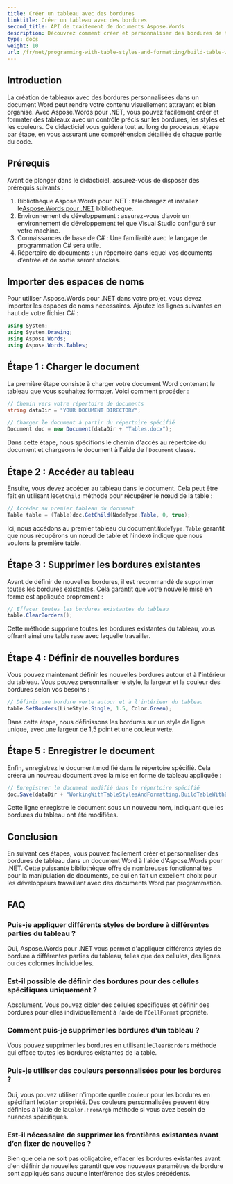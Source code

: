 ```yaml
---
title: Créer un tableau avec des bordures
linktitle: Créer un tableau avec des bordures
second_title: API de traitement de documents Aspose.Words
description: Découvrez comment créer et personnaliser des bordures de tableau dans des documents Word à l'aide d'Aspose.Words pour .NET. Suivez notre guide étape par étape pour obtenir des instructions détaillées.
type: docs
weight: 10
url: /fr/net/programming-with-table-styles-and-formatting/build-table-with-borders/
---
```

## Introduction

La création de tableaux avec des bordures personnalisées dans un document Word peut rendre votre contenu visuellement attrayant et bien organisé. Avec Aspose.Words pour .NET, vous pouvez facilement créer et formater des tableaux avec un contrôle précis sur les bordures, les styles et les couleurs. Ce didacticiel vous guidera tout au long du processus, étape par étape, en vous assurant une compréhension détaillée de chaque partie du code.

## Prérequis

Avant de plonger dans le didacticiel, assurez-vous de disposer des prérequis suivants :

1.  Bibliothèque Aspose.Words pour .NET : téléchargez et installez le[Aspose.Words pour .NET](https://releases.aspose.com/words/net/) bibliothèque.
2. Environnement de développement : assurez-vous d’avoir un environnement de développement tel que Visual Studio configuré sur votre machine.
3. Connaissances de base de C# : Une familiarité avec le langage de programmation C# sera utile.
4. Répertoire de documents : un répertoire dans lequel vos documents d’entrée et de sortie seront stockés.

## Importer des espaces de noms

Pour utiliser Aspose.Words pour .NET dans votre projet, vous devez importer les espaces de noms nécessaires. Ajoutez les lignes suivantes en haut de votre fichier C# :

```csharp
using System;
using System.Drawing;
using Aspose.Words;
using Aspose.Words.Tables;
```

## Étape 1 : Charger le document

La première étape consiste à charger votre document Word contenant le tableau que vous souhaitez formater. Voici comment procéder :

```csharp
// Chemin vers votre répertoire de documents
string dataDir = "YOUR DOCUMENT DIRECTORY";

// Charger le document à partir du répertoire spécifié
Document doc = new Document(dataDir + "Tables.docx");
```

 Dans cette étape, nous spécifions le chemin d'accès au répertoire du document et chargeons le document à l'aide de l'`Document` classe.

## Étape 2 : Accéder au tableau

 Ensuite, vous devez accéder au tableau dans le document. Cela peut être fait en utilisant le`GetChild` méthode pour récupérer le nœud de la table :

```csharp
// Accéder au premier tableau du document
Table table = (Table)doc.GetChild(NodeType.Table, 0, true);
```

 Ici, nous accédons au premier tableau du document.`NodeType.Table` garantit que nous récupérons un nœud de table et l'index`0` indique que nous voulons la première table.

## Étape 3 : Supprimer les bordures existantes

Avant de définir de nouvelles bordures, il est recommandé de supprimer toutes les bordures existantes. Cela garantit que votre nouvelle mise en forme est appliquée proprement :

```csharp
// Effacer toutes les bordures existantes du tableau
table.ClearBorders();
```

Cette méthode supprime toutes les bordures existantes du tableau, vous offrant ainsi une table rase avec laquelle travailler.

## Étape 4 : Définir de nouvelles bordures

Vous pouvez maintenant définir les nouvelles bordures autour et à l'intérieur du tableau. Vous pouvez personnaliser le style, la largeur et la couleur des bordures selon vos besoins :

```csharp
// Définir une bordure verte autour et à l'intérieur du tableau
table.SetBorders(LineStyle.Single, 1.5, Color.Green);
```

Dans cette étape, nous définissons les bordures sur un style de ligne unique, avec une largeur de 1,5 point et une couleur verte.

## Étape 5 : Enregistrer le document

Enfin, enregistrez le document modifié dans le répertoire spécifié. Cela créera un nouveau document avec la mise en forme de tableau appliquée :

```csharp
// Enregistrer le document modifié dans le répertoire spécifié
doc.Save(dataDir + "WorkingWithTableStylesAndFormatting.BuildTableWithBorders.docx");
```

Cette ligne enregistre le document sous un nouveau nom, indiquant que les bordures du tableau ont été modifiées.

## Conclusion

En suivant ces étapes, vous pouvez facilement créer et personnaliser des bordures de tableau dans un document Word à l'aide d'Aspose.Words pour .NET. Cette puissante bibliothèque offre de nombreuses fonctionnalités pour la manipulation de documents, ce qui en fait un excellent choix pour les développeurs travaillant avec des documents Word par programmation.

## FAQ

### Puis-je appliquer différents styles de bordure à différentes parties du tableau ?
Oui, Aspose.Words pour .NET vous permet d'appliquer différents styles de bordure à différentes parties du tableau, telles que des cellules, des lignes ou des colonnes individuelles.

### Est-il possible de définir des bordures pour des cellules spécifiques uniquement ?
 Absolument. Vous pouvez cibler des cellules spécifiques et définir des bordures pour elles individuellement à l'aide de l'`CellFormat` propriété.

### Comment puis-je supprimer les bordures d’un tableau ?
 Vous pouvez supprimer les bordures en utilisant le`ClearBorders` méthode qui efface toutes les bordures existantes de la table.

### Puis-je utiliser des couleurs personnalisées pour les bordures ?
 Oui, vous pouvez utiliser n'importe quelle couleur pour les bordures en spécifiant le`Color` propriété. Des couleurs personnalisées peuvent être définies à l'aide de la`Color.FromArgb` méthode si vous avez besoin de nuances spécifiques.

### Est-il nécessaire de supprimer les frontières existantes avant d’en fixer de nouvelles ?
Bien que cela ne soit pas obligatoire, effacer les bordures existantes avant d'en définir de nouvelles garantit que vos nouveaux paramètres de bordure sont appliqués sans aucune interférence des styles précédents.